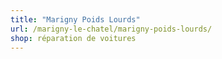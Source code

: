 ```yaml
---
title: "Marigny Poids Lourds"
url: /marigny-le-chatel/marigny-poids-lourds/
shop: réparation de voitures
---
```

